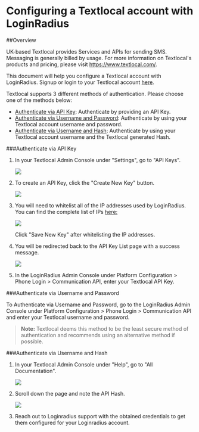 # Configuring a Textlocal account with LoginRadius


##Overview

UK-based Textlocal provides Services and APIs for sending SMS. Messaging is generally billed by usage. For more information on Textlocal's products and pricing, please visit https://www.textlocal.com/.

This document will help you configure a Textlocal account with LoginRadius. Signup or login to your Textlocal account [here](https://www.textlocal.com/).

Textlocal supports 3 different methods of authentication. Please choose one of the methods below:

- [Authenticate via API Key](#authenticateviaapikey1): Authenticate by providing an API Key.
- [Authenticate via Username and Password](#authenticateviausernameandpassword2): Authenticate by using your Textlocal account username and password.
- [Authenticate via Username and Hash](#authenticateviausernameandhash3): Authenticate by using your Textlocal account username and the Textlocal generated Hash.


###Authenticate via API Key

1. In your Textlocal Admin Console under "Settings", go to "API Keys".

	![](https://apidocs.lrcontent.com/images/APIkeys_step1_43025b7c5a4a00d4d4-27746794_121855e4498908911f7.19334107.png)

2. To create an API Key, click the "Create New Key" button.

	![](https://apidocs.lrcontent.com/images/APIKeys_Step2_39515b7c5ad786d5e4-42944935_91015e4498c58e1650.97968545.png)

3. You will need to whitelist all of the IP addresses used by LoginRadius. You can find the complete list of IPs [here:](/infrastructure-and-security/ip-addresses-list)

	![](https://apidocs.lrcontent.com/images/APIkeysStep3_88155b7c5b24260123-99953550_87635e4498ea0d6384.09364419.png)

	Click "Save New Key" after whitelisting the IP addresses.

4. You will be redirected back to the API Key List page with a success message.

	![](https://apidocs.lrcontent.com/images/APIKeys_Step4_189375b7c5b3a684281-76263246_72545e4498d89adfd7.37109405.png)

5. In the LoginRadius Admin Console under Platform Configuration > Phone Login > Communication API, enter your Textlocal API Key.


###Authenticate via Username and Password

To Authenticate via Username and Password, go to the LoginRadius Admin Console under Platform Configuration > Phone Login > Communication API and enter your Textlocal username and password.

>**Note:** Textlocal deems this method to be the least secure method of authentication and recommends using an alternative method if possible.

###Authenticate via Username and Hash

1. In your Textlocal Admin Console under "Help", go to "All Documentation".

	![](https://apidocs.lrcontent.com/images/Hashkey_step1_189865b7c5dffe2d632-03223395_281035e449914e75450.37345563.png)

2. Scroll down the page and note the API Hash.

	![](https://apidocs.lrcontent.com/images/Hashcode-STep2_235175b7c5e3571c4c2-19142918_136315e4498ff9ff011.74128767.png)

3. Reach out to Loginradius support with the obtained credentials to get them configured for your Loginradius account.
